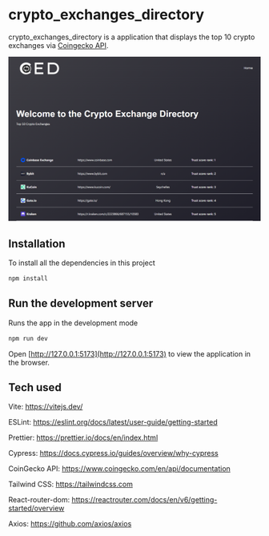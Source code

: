 # crypto_exchanges_directory

crypto_exchanges_directory is a application that displays the top 10 crypto exchanges via [Coingecko API](https://www.coingecko.com/en/api/documentation).  


![Project Preview](https://github.com/robinswaylu/crypto_exchanges_directory/blob/main/src/assets/screen.png?raw=true)

## Installation

To install all the dependencies in this project

```bash
npm install 
```

## Run the development server

Runs the app in the development mode 

```javascript
npm run dev 
```

Open [http://127.0.0.1:5173](http://127.0.0.1:5173) to view the application in the browser.
 
## Tech used

Vite: https://vitejs.dev/ 

ESLint: https://eslint.org/docs/latest/user-guide/getting-started 

Prettier: https://prettier.io/docs/en/index.html 

Cypress: https://docs.cypress.io/guides/overview/why-cypress 

CoinGecko API: https://www.coingecko.com/en/api/documentation 

Tailwind CSS: https://tailwindcss.com

React-router-dom: https://reactrouter.com/docs/en/v6/getting-started/overview 

Axios: https://github.com/axios/axios
